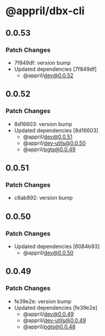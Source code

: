 # @appril/dbx-cli

## 0.0.53

### Patch Changes

- 7f849df: version bump
- Updated dependencies [7f849df]
  - @appril/dev@0.0.52

## 0.0.52

### Patch Changes

- 8d16603: version bump
- Updated dependencies [8d16603]
  - @appril/dev@0.0.51
  - @appril/dev-utils@0.0.50
  - @appril/pgts@0.0.49

## 0.0.51

### Patch Changes

- c6ab892: version bump

## 0.0.50

### Patch Changes

- Updated dependencies [6084b93]
  - @appril/dev@0.0.50

## 0.0.49

### Patch Changes

- fe39e2e: version bump
- Updated dependencies [fe39e2e]
  - @appril/dev@0.0.49
  - @appril/dev-utils@0.0.49
  - @appril/pgts@0.0.48

